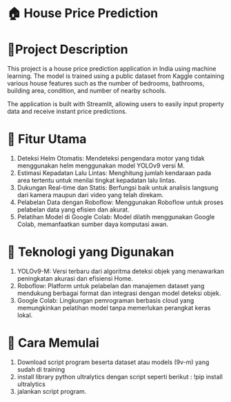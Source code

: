 # 🏠 House Price Prediction
# 📌Project Description
This project is a house price prediction application in India using machine learning. The model is trained using a public dataset from Kaggle containing various house features such as the number of bedrooms, bathrooms, building area, condition, and number of nearby schools.

The application is built with Streamlit, allowing users to easily input property data and receive instant price predictions.

# 🔧 Fitur Utama
1. Deteksi Helm Otomatis: Mendeteksi pengendara motor yang tidak menggunakan helm menggunakan model YOLOv9 versi M.​
2. Estimasi Kepadatan Lalu Lintas: Menghitung jumlah kendaraan pada area tertentu untuk menilai tingkat kepadatan lalu lintas.​
3. Dukungan Real-time dan Statis: Berfungsi baik untuk analisis langsung dari kamera maupun dari video yang telah direkam.​
4. Pelabelan Data dengan Roboflow: Menggunakan Roboflow untuk proses pelabelan data yang efisien dan akurat.​
5. Pelatihan Model di Google Colab: Model dilatih menggunakan Google Colab, memanfaatkan sumber daya komputasi awan.​

# 🧠 Teknologi yang Digunakan
1. YOLOv9-M: Versi terbaru dari algoritma deteksi objek yang menawarkan peningkatan akurasi dan efisiensi Home.
2. Roboflow: Platform untuk pelabelan dan manajemen dataset yang mendukung berbagai format dan integrasi dengan model deteksi objek.​
3. Google Colab: Lingkungan pemrograman berbasis cloud yang memungkinkan pelatihan model tanpa memerlukan perangkat keras lokal.​

# 🚀 Cara Memulai
1. Download script program beserta dataset atau models (9v-m) yang sudah di training
2. install library python ultralytics dengan script seperti berikut : !pip install ultralytics
3. jalankan script program.
